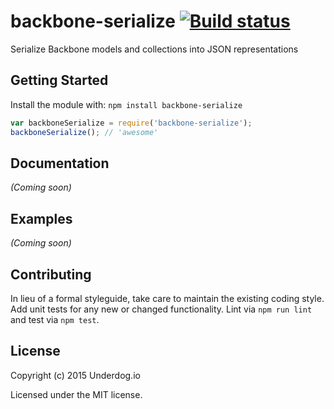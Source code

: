 # backbone-serialize [![Build status](https://travis-ci.org/underdogio/backbone-serialize.png?branch=master)](https://travis-ci.org/underdogio/backbone-serialize)

Serialize Backbone models and collections into JSON representations

## Getting Started
Install the module with: `npm install backbone-serialize`

```js
var backboneSerialize = require('backbone-serialize');
backboneSerialize(); // 'awesome'
```

## Documentation
_(Coming soon)_

## Examples
_(Coming soon)_

## Contributing
In lieu of a formal styleguide, take care to maintain the existing coding style. Add unit tests for any new or changed functionality. Lint via `npm run lint` and test via `npm test`.

## License
Copyright (c) 2015 Underdog.io

Licensed under the MIT license.
